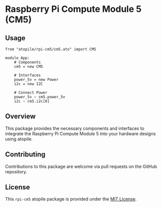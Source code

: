 # Raspberry Pi Compute Module 5 (CM5)

## Usage

```ato
from "atopile/rpi-cm5/cm5.ato" import CM5

module App:
    # Components
    cm5 = new CM5

    # Interfaces
    power_5v = new Power
    i2c = new I2C

    # Connect Power
    power_5v ~ cm5.power_5v
    i2c ~ cm5.i2c[0]

```

## Overview

This package provides the necessary components and interfaces to integrate the Raspberry Pi Compute Module 5 into your hardware designs using atopile.

## Contributing

Contributions to this package are welcome via pull requests on the GitHub repository.

## License

This `rpi-cm5` atopile package is provided under the [MIT License](https://opensource.org/license/mit/).
